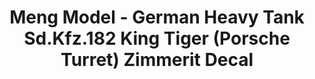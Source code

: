 ---
layout: product
title: "Meng Model - German Heavy Tank Sd.Kfz.182 King Tiger (Porsche Turret) Zimmerit Decal"
price: "2100" 
desc: "N/A"
img_path: "/assets/img/MM-SPS-060.webp"
brand: "N/A"
available: false
special_offer: false
new: false
soon: false
cat: "010000"
subcat: "011000"
subsubcat: "0N/A"
sifra: "MM-SPS-060"
popular: false
---